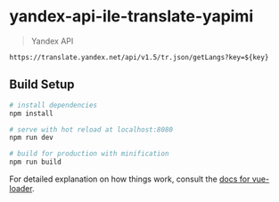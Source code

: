 # yandex-api-ile-translate-yapimi

> Yandex API 
```
https://translate.yandex.net/api/v1.5/tr.json/getLangs?key=${key}
```

## Build Setup

``` bash
# install dependencies
npm install

# serve with hot reload at localhost:8080
npm run dev

# build for production with minification
npm run build
```

For detailed explanation on how things work, consult the [docs for vue-loader](http://vuejs.github.io/vue-loader).
